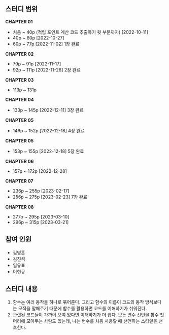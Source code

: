 ## 스터디 범위

**CHAPTER 01**

- 처음 ~ 40p (적립 포인트 계산 코드 추출하기 윗 부분까지) [2022-10-11]
- 40p ~ 60p [2022-10-27]
- 60p ~ 77p [2022-11-02] 1장 완료

**CHAPTER 02**

- 79p ~ 91p [2022-11-17]
- 92p ~ 111p [2022-11-26] 2장 완료

**CHAPTER 03**

- 113p ~ 131p

**CHAPTER 04**

- 133p ~ 145p [2022-12-11] 3장 완료

**CHAPTER 05**

- 146p ~ 152p [2022-12-18] 4장 완료

**CHAPTER 05**

- 153p ~ 155p [2022-12-18] 5장 완료

**CHAPTER 06**

- 157p ~ 172p [2022-12-28]

**CHAPTER 07**

- 236p ~ 255p [2023-02-17]
- 256p ~ 275p [2023-02-23] 7장 완료

**CHAPTER 08**

- 277p ~ 295p [2023-03-10]
- 296p ~ 315p [2023-03-21]

## 참여 인원

- 김영훈
- 김진석
- 임유표
- 이현규

## 스터디 내용

1. 함수는 여러 동작을 하나로 묶어준다. 그리고 함수의 이름이 코드의 동작 방식보다는 모적을 말해주기 때문에 함수를 활용하면 코드를 이해하기가 쉬워진다.
2. 관련된 코드들이 가까이 모여 있다면 이해하기가 더 쉽다. 모든 변수 선언을 함수 첫머리에 모아두는 사람도 있는데, 나는 변수를 처음 사용할 때 선언하는 스타일을 선호한다.
